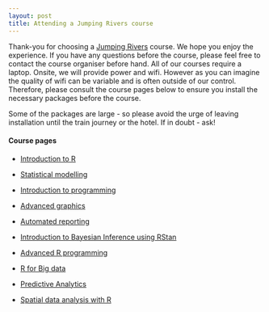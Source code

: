 ```yaml
---
layout: post
title: Attending a Jumping Rivers course
---
```


Thank-you for choosing a [Jumping Rivers](https://jumpingrivers.com) course. 
We hope you enjoy the experience.
If you have any questions before the course, please feel free 
to contact the course organiser before hand. All of our courses
require a laptop. Onsite, we will provide power and wifi. However as you can
imagine the quality of wifi can be variable and is often outside of our control. 
Therefore, please consult the course
pages below to ensure you install the necessary packages before the course. 

Some of the packages are large - so please avoid the urge of leaving installation
until the train journey or the hotel. If in doubt - ask!

#### Course pages

  * [Introduction to R](introduction/)
  * [Statistical modelling](statistical-modelling/)
  * [Introduction to programming](intro-to-programming/)
  * [Advanced graphics](ggplot2/)
  * [Automated reporting](automated-reporting/)

  * [Introduction to Bayesian Inference using RStan](rstan/)
  * [Advanced R programming](adv-r-prog/)
  * [R for Big data](r-for-big-data/)
  * [Predictive Analytics](predictive-analytics)
  * [Spatial data analysis with R](spatial/)
